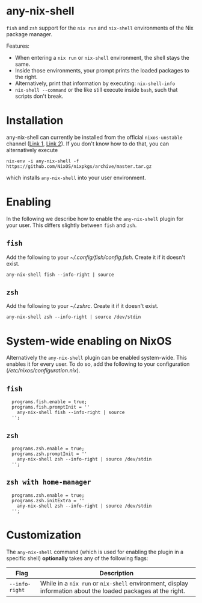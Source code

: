 # any-nix-shell
`fish` and `zsh` support for the `nix run` and `nix-shell` environments of the Nix package manager.

Features:

  * When entering a `nix run` or `nix-shell` environment, the shell stays the same.
  * Inside those environments, your prompt prints the loaded packages to the right.
  * Alternatively, print that information by executing: `nix-shell-info`
  * `nix-shell --command` or the like still execute inside `bash`, such that scripts don't break.

# Installation
any-nix-shell can currently be installed from the official `nixos-unstable` channel
([Link 1](https://www.reddit.com/r/NixOS/comments/7p83y4/install_a_package_from_unstable_while_running/), [Link 2](https://stackoverflow.com/questions/41230430/how-do-i-upgrade-my-system-to-nixos-unstable)).
If you don't know how to do that, you can alternatively execute

```
nix-env -i any-nix-shell -f https://github.com/NixOS/nixpkgs/archive/master.tar.gz
```

which installs `any-nix-shell` into your user environment.

# Enabling

In the following we describe how to enable the `any-nix-shell` plugin
for your user.
This differs slightly between `fish` and `zsh`.

## `fish`

Add the following to your *~/.config/fish/config.fish*.
Create it if it doesn't exist.

```
any-nix-shell fish --info-right | source
```

## `zsh`

Add the following to your *~/.zshrc*.
Create it if it doesn't exist.

```
any-nix-shell zsh --info-right | source /dev/stdin
```

# System-wide enabling on NixOS
Alternatively the `any-nix-shell` plugin can be enabled system-wide.
This enables it for every user.
To do so, add the following to your configuration (*/etc/nixos/configuration.nix*).

## `fish`

```
  programs.fish.enable = true;
  programs.fish.promptInit = ''
    any-nix-shell fish --info-right | source
  '';
```

## `zsh`

```
  programs.zsh.enable = true;
  programs.zsh.promptInit = ''
    any-nix-shell zsh --info-right | source /dev/stdin
  '';
```

## `zsh with home-manager`

```
  programs.zsh.enable = true;
  programs.zsh.initExtra = ''
    any-nix-shell zsh --info-right | source /dev/stdin
  '';
```

# Customization

The `any-nix-shell` command (which is used for enabling the plugin in a specific shell) **optionally** takes any of the following flags:

| Flag | Description |
| - | - |
| `--info-right` | While in a `nix run` or `nix-shell` environment, display information about the loaded packages at the right. |
